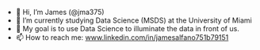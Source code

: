 - 👋 Hi, I’m James (@jma375)
- 🌱 I’m currently studying Data Science (MSDS) at the University of Miami
- 👀 My goal is to use Data Science to illuminate the data in front of us.
- 📫 How to reach me: www.linkedin.com/in/jamesalfano751b79151

